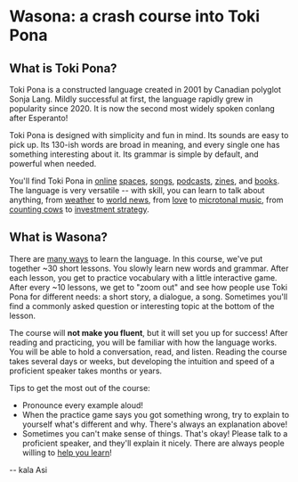 ---
---
# Wasona: a crash course into Toki Pona

## What is Toki Pona?

Toki Pona is a constructed language created in 2001 by Canadian polyglot Sonja Lang. Mildly successful at first, the language rapidly grew in popularity since 2020. It is now the second most widely spoken conlang after Esperanto!

Toki Pona is designed with simplicity and fun in mind. Its sounds are easy to pick up. Its 130-ish words are broad in meaning, and every single one has something interesting about it. Its grammar is simple by default, and powerful when needed.

You'll find Toki Pona in [online](https://discord.gg/ChC6qtVsSE) [spaces](https://discord.gg/6zkugJFU4x), [songs](https://www.youtube.com/playlist?list=PLeCE5N29ioyUbj_lvYm9IdGJnE2HPacVv), [podcasts](https://www.youtube.com/playlist?list=PLjOmpMyMxd8Qs2mAXcLk817tQy_AQj09u), [zines](https://liputenpo.org/), and [books](https://tokipona.org/). The language is very versatile -- with skill, you can learn to talk about anything, from [weather](https://www.youtube.com/watch?v=J4fCq1aEAxA) to [world news](https://www.youtube.com/watch?v=ljZfGt7PDxk), from [love](https://www.youtube.com/watch?v=rr3ufODuIts) to [microtonal music](https://www.youtube.com/watch?v=fedFQIHREMo), from [counting cows](https://www.youtube.com/watch?v=xxClPfZDn-E) to [investment strategy](https://www.youtube.com/watch?v=JIOT3bRzAGI).

## What is Wasona?

There are [many ways](en/more/other-courses) to learn the language. In this course, we've put together ~30 short lessons. You slowly learn new words and grammar. After each lesson, you get to practice vocabulary with a little interactive game. After every ~10 lessons, we get to "zoom out" and see how people use Toki Pona for different needs: a short story, a dialogue, a song. Sometimes you'll find a commonly asked question or interesting topic at the bottom of the lesson.

The course will **not make you fluent**, but it will set you up for success! After reading and practicing, you will be familiar with how the language works. You will be able to hold a conversation, read, and listen. Reading the course takes several days or weeks, but developing the intuition and speed of a proficient speaker takes months or years.

Tips to get the most out of the course:
* Pronounce every example aloud!
* When the practice game says you got something wrong, try to explain to yourself what's different and why. There's always an explanation above!
* Sometimes you can't make sense of things. That's okay! Please talk to a proficient speaker, and they'll explain it nicely. There are always people willing to [help you learn](https://discord.gg/ChC6qtVsSE)!

-- kala Asi
